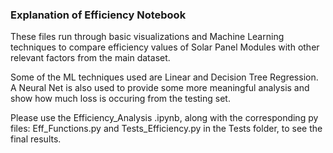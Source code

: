 ### Explanation of Efficiency Notebook

These files run through basic visualizations and Machine Learning techniques to compare efficiency values of Solar Panel Modules with other
relevant factors from the main dataset. 

Some of the ML techniques used are Linear and Decision Tree Regression. A Neural Net is also used to provide some more meaningful analysis and show how much loss is occuring from the testing set.

Please use the Efficiency_Analysis .ipynb, along with the corresponding py files: Eff_Functions.py and Tests_Efficiency.py in the Tests folder, to see the final results. 
